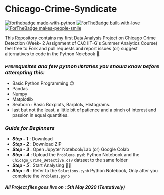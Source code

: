 # Chicago-Crime-Syndicate
[![forthebadge made-with-python](http://ForTheBadge.com/images/badges/made-with-python.svg)](https://www.python.org/)
[![ForTheBadge built-with-love](http://ForTheBadge.com/images/badges/built-with-love.svg)](https://github.com/Subhrajit91939)
[![ForTheBadge makes-people-smile](http://ForTheBadge.com/images/badges/makes-people-smile.svg)](http://ForTheBadge.com)


This Repository contains my first Data Analysis Project on Chicago Crime Detection (Week- 2 Assignment of CAC IIT-G's Summer Analytics Course) feel free to Fork and pull requests and report issues (or) suggest alternatives to code in the Python Notebook :notebook:. 


### ***Prerequsites and few python libraries you should know before attempting this:***
  - Basic Python Programming :wink:
  - Pandas 
  - Numpy
  - Matplotlib
  - Seaborn : Basic Boxplots, Barplots, Histograms.
  - last but not the least, a little bit of patience and a pinch of interest and passion in equal quantities.

### ***Guide for Beginners***
- ***Step - 1*** : Download 
- ***Step - 2*** : Download ZIP
- ***Step - 3*** : Open Jupyter Notebook/Lab (or) Google Colab
- ***Step - 4*** : Upload the `Problems.pynb` Python Notebook and the ``Chicago_Crime_Detective.csv`` dataset to the same folder
- ***Step - 5*** : Start Analysing 🔨🔨
- ***Step - 6*** : Refer to the `Solutions.pynb` Python Notebook, Only after you complete the `Problems.pynb`

#### _All Project files goes live on : 5th May 2020 (Tentatively)_
